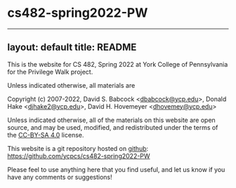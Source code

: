 # cs482-spring2022-PW
---
layout: default
title: README
---

This is the website for CS 482, Spring 2022 at York College of Pennsylvania for the Privilege Walk project.

Unless indicated otherwise, all materials are

Copyright (c) 2007-2022, David S. Babcock &lt;<dbabcock@ycp.edu>&gt;, Donald Hake &lt;<djhake2@ycp.edu>&gt;, David H. Hovemeyer &lt;<dhovemey@ycp.edu>&gt;

Unless indicated otherwise, all of the materials on this website are open source, and may be used, modified, and redistributed under the terms of the <a href="http://creativecommons.org/licenses/by-sa/4.0/us/">CC-BY-SA 4.0</a>
license.

This website is a git repository hosted on [github](https://github.com): <https://github.com/ycpcs/cs482-spring2022-PW>

Please feel to use anything here that you find useful, and let us know if you have any comments or suggestions!
